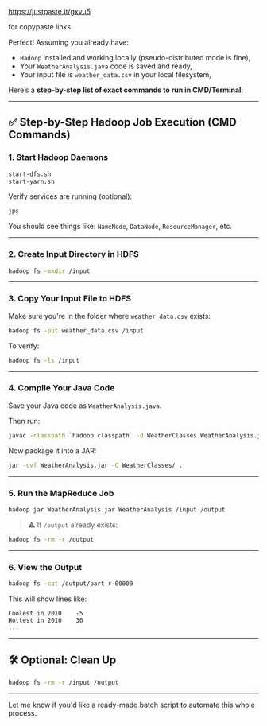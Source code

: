 https://justpaste.it/gxvu5

for copypaste links


Perfect! Assuming you already have:

* `Hadoop` installed and working locally (pseudo-distributed mode is fine),
* Your `WeatherAnalysis.java` code is saved and ready,
* Your input file is `weather_data.csv` in your local filesystem,

Here’s a **step-by-step list of exact commands to run in CMD/Terminal**:

---

## ✅ Step-by-Step Hadoop Job Execution (CMD Commands)

### **1. Start Hadoop Daemons**

```bash
start-dfs.sh
start-yarn.sh
```

Verify services are running (optional):

```bash
jps
```

You should see things like: `NameNode`, `DataNode`, `ResourceManager`, etc.

---

### **2. Create Input Directory in HDFS**

```bash
hadoop fs -mkdir /input
```

---

### **3. Copy Your Input File to HDFS**

Make sure you're in the folder where `weather_data.csv` exists:

```bash
hadoop fs -put weather_data.csv /input
```

To verify:

```bash
hadoop fs -ls /input
```

---

### **4. Compile Your Java Code**

Save your Java code as `WeatherAnalysis.java`.

Then run:

```bash
javac -classpath `hadoop classpath` -d WeatherClasses WeatherAnalysis.java
```

Now package it into a JAR:

```bash
jar -cvf WeatherAnalysis.jar -C WeatherClasses/ .
```

---

### **5. Run the MapReduce Job**

```bash
hadoop jar WeatherAnalysis.jar WeatherAnalysis /input /output
```

> ⚠️ If `/output` already exists:

```bash
hadoop fs -rm -r /output
```

---

### **6. View the Output**

```bash
hadoop fs -cat /output/part-r-00000
```

This will show lines like:

```
Coolest in 2010    -5
Hottest in 2010    30
...
```

---

## 🛠️ Optional: Clean Up

```bash
hadoop fs -rm -r /input /output
```

---

Let me know if you'd like a ready-made batch script to automate this whole process.
